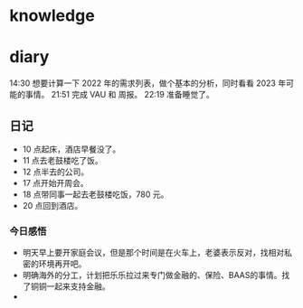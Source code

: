 # knowledge


# diary

14:30 想要计算一下 2022 年的需求列表，做个基本的分析，同时看看 2023 年可能的事情。
21:51 完成 VAU 和 周报。
22:19 准备睡觉了。

## 日记
- 10 点起床，酒店早餐没了。
- 11 点去老鼓楼吃了饭。
- 12 点半去的公司。
- 17 点开始开周会。
- 18 点带同事一起去老鼓楼吃饭，780 元。
- 20 点回到酒店。
### 今日感悟
- 明天早上要开家庭会议，但是那个时间是在火车上，老婆表示反对，找相对私密的环境再开吧。
- 明确海外的分工，计划把乐乐拉过来专门做金融的、保险、BAAS的事情。找了铜铜一起来支持金融。
- 

